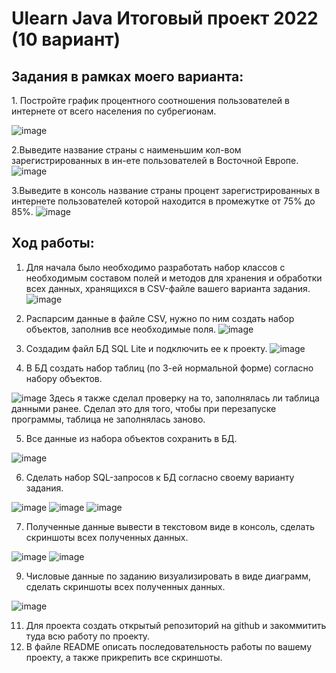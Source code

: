 # Ulearn Java Итоговый проект 2022 (10 вариант)
<h2> Задания в рамках моего варианта: </h2>
1. Постройте график процентного соотношения пользователей в интернете от всего населения по субрегионам.


![image](https://user-images.githubusercontent.com/104322625/210084810-595665de-c63a-4d6c-81c0-8fdafcc89aea.png)

2.Выведите название страны с наименьшим кол-вом зарегистрированных в ин-ете пользователей в Восточной Европе.
![image](https://user-images.githubusercontent.com/104322625/210084858-a20e625b-22fa-450a-9a62-6c0357c8bd57.png)

3.Выведите в консоль название страны процент зарегистрированных в интернете пользователей которой находится в промежутке от 75% до 85%.
![image](https://user-images.githubusercontent.com/104322625/210084908-2717197e-c08d-4499-8541-d48e30a8c91b.png)



<h2>Ход работы:</h2>

1. Для начала было необходимо разработать набор классов с необходимым составом полей и методов для хранения и обработки всех данных, хранящихся в CSV-файле вашего варианта задания.
![image](https://user-images.githubusercontent.com/104322625/210084589-6c4e6ec6-08e4-4cac-b3d2-b013aad34a5f.png)

2. Распарсим данные в файле CSV, нужно по ним создать набор объектов, заполнив все необходимые поля.
![image](https://user-images.githubusercontent.com/104322625/210084689-a2231122-16a4-4c07-8db2-fe70d64682eb.png)

3. Создадим файл БД SQL Lite и подключить ее к проекту.
![image](https://user-images.githubusercontent.com/104322625/210085223-38e8e4e0-4594-44e3-865b-9f9fa0547a75.png)

4. В БД создать набор таблиц (по 3-ей нормальной форме) согласно набору объектов.

![image](https://user-images.githubusercontent.com/104322625/210085280-d43d45fa-f167-4314-9ea4-20088d232eed.png)
Здесь я также сделал проверку на то, заполнялась ли таблица данными ранее. Сделал это для того, чтобы при перезапуске программы, таблица не заполнялась заново.

5. Все данные из набора объектов сохранить в БД.

![image](https://user-images.githubusercontent.com/104322625/210085522-9b789090-8205-4cc9-a6d0-1cbda46c1c4a.png)

6. Сделать набор SQL-запросов к БД согласно своему варианту задания.

![image](https://user-images.githubusercontent.com/104322625/210085562-d83057b3-b0ec-4e93-9cca-5489643d4627.png)
![image](https://user-images.githubusercontent.com/104322625/210085583-6c65115f-282b-4a62-b0a4-ec91c5d3049a.png)
![image](https://user-images.githubusercontent.com/104322625/210085599-5e96e5dd-56c5-4750-b638-588b402100fc.png)

7. Полученные данные вывести в текстовом виде в консоль, сделать скриншоты всех полученных данных.

![image](https://user-images.githubusercontent.com/104322625/210088662-5e66f89e-7018-4044-8176-3fd878340875.png)
![image](https://user-images.githubusercontent.com/104322625/210088680-1bb04e34-45a5-400a-834c-af40ff3af276.png)

9. Числовые данные по заданию визуализировать в виде диаграмм, сделать скриншоты всех полученных данных.

![image](https://user-images.githubusercontent.com/104322625/210088701-2729fd0b-c95f-400c-b9e4-f18fb5b5320b.png)

11. Для проекта создать открытый репозиторий на github и закоммитить туда всю работу по проекту.
12. В файле README описать последовательность работы по вашему проекту, а также прикрепить все скриншоты.
